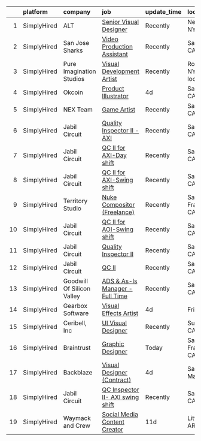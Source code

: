 

|    | platform    | company                    | job                                                                                                                                         | update_time   | location                  |
|---:|:------------|:---------------------------|:--------------------------------------------------------------------------------------------------------------------------------------------|:--------------|:--------------------------|
|  1 | SimplyHired | ALT                        | [Senior Visual Designer](https://www.simplyhired.com/job/NokOP71osVj86JE8cjeTKVD4OT5uygS2nvU8Ryg5UmYb5eSwnRrk-w?q=visual+effects)           | Recently      | New York, NY              |
|  2 | SimplyHired | San Jose Sharks            | [Video Production Assistant](https://www.simplyhired.com/job/iYYPrz7TkcLb39l86nlBZ2VrKrQlYcyCuzy53ByRrCpVe0-Zwge7ng?q=visual+effects)       | Recently      | San Jose, CA              |
|  3 | SimplyHired | Pure Imagination Studios   | [Visual Development Artist](https://www.simplyhired.com/job/u3Ce0qDkoB4jPujFyWA_pOjySvkBJ7SmBclJFkATwkjx3a0XU_1R2g?q=visual+effects)        | Recently      | Rochester, NY +1 location |
|  4 | SimplyHired | Okcoin                     | [Product Illustrator](https://www.simplyhired.com/job/mL-Z4mwQLxeXhimvBJcZr-j2vSiQYzFN2pDoIcSdX75dHzYka28MQw?q=visual+effects)              | 4d            | San Jose, CA              |
|  5 | SimplyHired | NEX Team                   | [Game Artist](https://www.simplyhired.com/job/iVkoAAMN1edBhgoQM66yQmgz4Y8e1psB7T-iOLVmv2-MQxpbwRq6-g?q=visual+effects)                      | Recently      | San Jose, CA              |
|  6 | SimplyHired | Jabil Circuit              | [Quality Inspector II - AXI](https://www.simplyhired.com/job/PsrwUwgr7V1sJ5ibFmAnIcUJlgGi7-gEopn0QBFfDvHNE7Y-NYPXNw?q=visual+effects)       | Recently      | San Jose, CA              |
|  7 | SimplyHired | Jabil Circuit              | [QC II for AXI-Day shift](https://www.simplyhired.com/job/OdRQefPbq1Iuqv3t6ZfATvtw3ruony807QiAcRzNOPMsemiFpz1HgA?q=visual+effects)          | Recently      | San Jose, CA              |
|  8 | SimplyHired | Jabil Circuit              | [QC II for AXI-Swing shift](https://www.simplyhired.com/job/I1DKnTZHq2ws_kDZ2R4rd0KP-aysUeYZFdlOSdC4DfG7Eauu6bmI8Q?q=visual+effects)        | Recently      | San Jose, CA              |
|  9 | SimplyHired | Territory Studio           | [Nuke Compositor (Freelance)](https://www.simplyhired.com/job/k8R42oduechd9NhHdi73Eexp04BMfSiTkkmBKTo2i2njsCVCuC9qhQ?q=visual+effects)      | Recently      | San Francisco, CA         |
| 10 | SimplyHired | Jabil Circuit              | [QC II for AOI-Swing shift](https://www.simplyhired.com/job/wICQz31psRfWtKuX1Q3xXjRi2i9rR3kXKhUpJFHqdMyJfooiZF7FuA?q=visual+effects)        | Recently      | San Jose, CA              |
| 11 | SimplyHired | Jabil Circuit              | [Quality Inspector II](https://www.simplyhired.com/job/KJnI_Q23cZDiOYylqXm9U23-ryBasKqO7XFmF2pw31Bnb327LPXCEg?q=visual+effects)             | Recently      | San Jose, CA              |
| 12 | SimplyHired | Jabil Circuit              | [QC II](https://www.simplyhired.com/job/tSpPsRNKFlM3L1ZFfHMFYHETtWsOFYLa1MHCWRSgQwSnwBvDrXb7DA?q=visual+effects)                            | Recently      | San Jose, CA              |
| 13 | SimplyHired | Goodwill Of Silicon Valley | [ADS & As-Is Manager - Full Time](https://www.simplyhired.com/job/l-eg15FOvuP3dwX_WqZcGW_Sm0lxTkCvA_LBu4CYkos35NuayWLbyg?q=visual+effects)  | Recently      | San Jose, CA              |
| 14 | SimplyHired | Gearbox Software           | [Visual Effects Artist](https://www.simplyhired.com/job/KgWsYvKgRTCPyzr5fy3MA5ZBn903UztRQKXSsMWBzit7EHJLOxnTrw?q=visual+effects)            | 4d            | Frisco, TX                |
| 15 | SimplyHired | Ceribell, Inc              | [UI Visual Designer](https://www.simplyhired.com/job/Y7Li_2I1qkwiNht-whvMdNQEkBKq_OmgoB2xbMMY6Xzl6PU2XLbl3w?q=visual+effects)               | Recently      | Sunnyvale, CA             |
| 16 | SimplyHired | Braintrust                 | [Graphic Designer](https://www.simplyhired.com/job/vPzV_Vi8KsHDtcmq5AVLu1Rs6wvbzynJpOriH-jYJaFuTkq6uPHBbQ?q=visual+effects)                 | Today         | San Francisco, CA         |
| 17 | SimplyHired | Backblaze                  | [Visual Designer (Contract)](https://www.simplyhired.com/job/X6gwh0zlCS2Tou0tAvzLuBKtNP9tzIANratJQm3oiP7xy2FnCAvaQQ?q=visual+effects)       | 4d            | San Mateo, CA             |
| 18 | SimplyHired | Jabil Circuit              | [QC Inspector II- AXI swing shift](https://www.simplyhired.com/job/gIrngqQ0qy5geXKmp5v8hf50fvMnxD0XoAMI-f6Y70H6_rljljqmXg?q=visual+effects) | Recently      | San Jose, CA              |
| 19 | SimplyHired | Waymack and Crew           | [Social Media Content Creator](https://www.simplyhired.com/job/N7E6qitrWm4yhtgv73OFmVNVvGzpeVwlB9OY1R3mF98K87GwgrVNOw?q=visual+effects)     | 11d           | Little Rock, AR           |